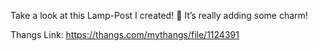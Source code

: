 Take a look at this Lamp-Post I created! 🌙 It’s really adding some charm!

Thangs Link: https://thangs.com/mythangs/file/1124391

